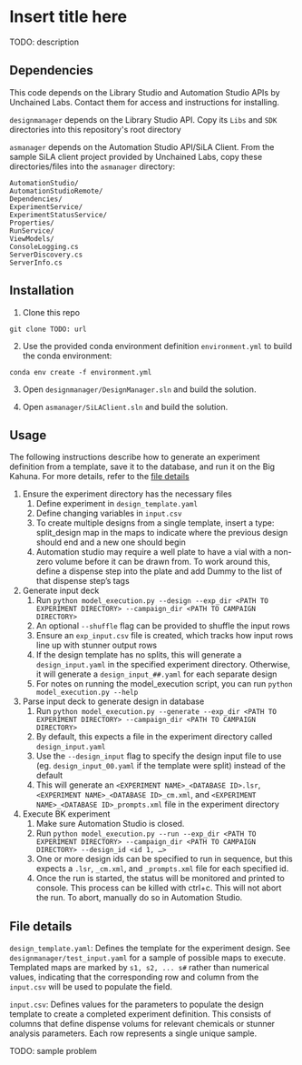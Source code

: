 # Insert title here
TODO: description

## Dependencies
This code depends on the Library Studio and Automation Studio APIs by Unchained Labs. Contact them for access and instructions for installing.

`designmanager` depends on the Library Studio API. Copy its `Libs` and `SDK` directories into this repository's root directory

`asmanager` depends on the Automation Studio API/SiLA Client. From the sample SiLA client project provided by Unchained Labs, copy these directories/files into the `asmanager` directory:
```
AutomationStudio/
AutomationStudioRemote/
Dependencies/
ExperimentService/
ExperimentStatusService/
Properties/
RunService/
ViewModels/
ConsoleLogging.cs
ServerDiscovery.cs
ServerInfo.cs
```

## Installation
1. Clone this repo
```
git clone TODO: url
```

2. Use the provided conda environment definition `environment.yml` to build the conda environment:
```
conda env create -f environment.yml
```

3. Open `designmanager/DesignManager.sln` and build the solution.

4. Open `asmanager/SiLAClient.sln` and build the solution.

## Usage
The following instructions describe how to generate an experiment definition from a template, save it to the database, and run it on the Big Kahuna. For more details, refer to the [file details](#file-details)

1. Ensure the experiment directory has the necessary files
    1. Define experiment in `design_template.yaml`
    2. Define changing variables in `input.csv`
    3. To create multiple designs from a single template, insert a type: split_design map in the maps to indicate where the previous design should end and a new one should begin
    4. Automation studio may require a well plate to have a vial with a non-zero volume before it can be drawn from. To work around this, define a dispense step into the plate and add Dummy to the list of that dispense step’s tags
2. Generate input deck
    1. Run `python model_execution.py --design --exp_dir <PATH TO EXPERIMENT DIRECTORY> --campaign_dir <PATH TO CAMPAIGN DIRECTORY>`
    2. An optional `--shuffle` flag can be provided to shuffle the input rows
    3. Ensure an `exp_input.csv` file is created, which tracks how input rows line up with stunner output rows
    4. If the design template has no splits, this will generate a `design_input.yaml` in the specified experiment directory. Otherwise, it will generate a `design_input_##.yaml` for each separate design
    5. For notes on running the model_execution script, you can run `python model_execution.py --help`
3.	Parse input deck to generate design in database
    1. Run `python model_execution.py --generate --exp_dir <PATH TO EXPERIMENT DIRECTORY> --campaign_dir <PATH TO CAMPAIGN DIRECTORY>`
    2. By default, this expects a file in the experiment directory called `design_input.yaml`
    3. Use the `--design_input` flag to specify the design input file to use (eg. `design_input_00.yaml` if the template were split) instead of the default
    4. This will generate an `<EXPERIMENT NAME>_<DATABASE ID>.lsr`, `<EXPERIMENT NAME>_<DATABASE ID>_cm.xml`, and `<EXPERIMENT NAME>_<DATABASE ID>_prompts.xml` file in the experiment directory
4.	Execute BK experiment
    1. Make sure Automation Studio is closed.
    2. Run `python model_execution.py --run --exp_dir <PATH TO EXPERIMENT DIRECTORY> --campaign_dir <PATH TO CAMPAIGN DIRECTORY> --design_id <id 1, …>`
    3. One or more design ids can be specified to run in sequence, but this expects a `.lsr`, `_cm.xml`, and `_prompts.xml` file for each specified id.
    4. Once the run is started, the status will be monitored and printed to console. This process can be killed with ctrl+c. This will not abort the run. To abort, manually do so in Automation Studio.

## File details
`design_template.yaml`: Defines the template for the experiment design. See `designmanager/test_input.yaml` for a sample of possible maps to execute. Templated maps are marked by `s1, s2, ... s#` rather than numerical values, indicating that the corresponding row and column from the `input.csv` will be used to populate the field.

`input.csv`: Defines values for the parameters to populate the design template to create a completed experiment definition. This consists of columns that define dispense volums for relevant chemicals or stunner analysis parameters. Each row represents a single unique sample.

TODO: sample problem